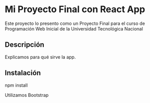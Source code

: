 # Mi Proyecto Final con React App

Este proyecto lo presento como un Proyecto Final para el curso de Programación Web Inicial de la Universidad Tecnológica Nacional

## Descripción

Explicamos para qué sirve la app.

## Instalación 

npm install 

Utilizamos Bootstrap

